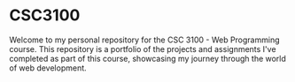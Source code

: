 # CSC3100
Welcome to my personal repository for the CSC 3100 - Web Programming course. This repository is a portfolio of the projects and assignments I've completed as part of this course, showcasing my journey through the world of web development.
